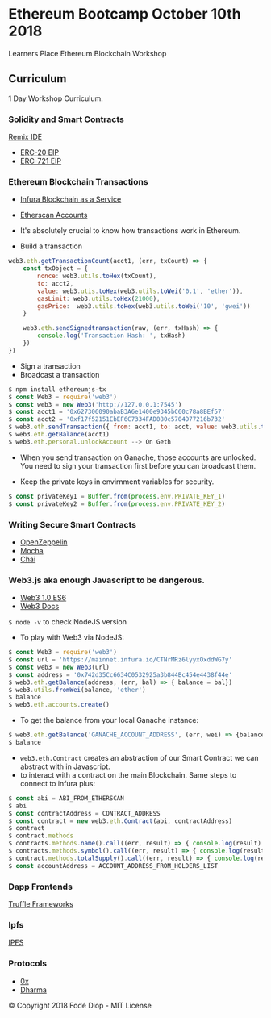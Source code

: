 # Ethereum Bootcamp October 10th 2018
Learners Place Ethereum Blockchain Workshop

## Curriculum
1 Day Workshop Curriculum.

### Solidity and Smart Contracts
[Remix IDE](https://remix.ethereum.org/)

* [ERC-20 EIP](https://github.com/ethereum/EIPs/blob/master/EIPS/eip-20.md)
* [ERC-721 EIP](https://github.com/ethereum/EIPs/blob/master/EIPS/eip-721.md)

### Ethereum Blockchain Transactions
+ [Infura Blockchain as a Service](https://infura.io/)
+ [Etherscan Accounts](https://etherscan.io/accounts)

+ It's absolutely crucial to know how transactions work in Ethereum.

* Build a transaction

```js
web3.eth.getTransactionCount(acct1, (err, txCount) => {
    const txObject = {
        nonce: web3.utils.toHex(txCount),
        to: acct2,
        value: web3.utis.toHex(web3.utils.toWei('0.1', 'ether')),
        gasLimit: web3.utils.toHex(21000),
        gasPrice:  web3.utils.toHex(web3.utils.toWei('10', 'gwei'))
    }

    web3.eth.sendSignedtransaction(raw, (err, txHash) => {
        console.log('Transaction Hash: ', txHash)
    }) 
})
```
* Sign a transaction
* Broadcast a transaction

```js
$ npm install ethereumjs-tx
$ const Web3 = require('web3')
$ const web3 = new Web3('http://127.0.0.1:7545')
$ const acct1 = '0x627306090abaB3A6e1400e9345bC60c78a8BEf57'
$ const acct2 = '0xf17f52151EbEF6C7334FAD080c5704D77216b732'
$ web3.eth.sendTransaction({ from: acct1, to: acct, value: web3.utils.toWei('1', 'ether') })
$ web3.eth.getBalance(acct1)
$ web3.eth.personal.unlockAccount --> On Geth
```

+ When you send transaction on Ganache, those accounts are unlocked. You need to sign your transaction first before you can
broadcast them.

+ Keep the private keys in envirnment variables for security.

```js
$ const privateKey1 = Buffer.from(process.env.PRIVATE_KEY_1)
$ const privateKey2 = Buffer.from(process.env.PRIVATE_KEY_2)
```

### Writing Secure Smart Contracts
+ [OpenZeppelin](https://github.com/OpenZeppelin/openzeppelin-solidity)
+ [Mocha](https://mochajs.org/)
+ [Chai](https://www.chaijs.com/)

### Web3.js aka enough Javascript to be dangerous.
+ [Web3 1.0 ES6](https://github.com/ethereum/web3.js/tree/1.0ES6)
+ [Web3 Docs](https://web3js.readthedocs.io/en/1.0/index.html)

``` $ node -v ``` to check NodeJS version

+ To play with Web3 via NodeJS:

```js
$ const Web3 = require('web3')
$ const url = 'https://mainnet.infura.io/CTNrMRz6lyyxOxddWG7y'
$ const web3 = new Web3(url)
$ const address = '0x742d35Cc6634C0532925a3b844Bc454e4438f44e'
$ web3.eth.getBalance(address, (err, bal) => { balance = bal})
$ web3.utils.fromWei(balance, 'ether')
$ balance
$ web3.eth.accounts.create()
```

+ To get the balance from your local Ganache instance:

```js
$ web3.eth.getBalance('GANACHE_ACCOUNT_ADDRESS', (err, wei) => {balance = web3.utils.fromWei(wei, 'ether')})
$ balance 
```

+ ```web3.eth.Contract``` creates an abstraction of our Smart Contract we can abstract with in Javascript.
+ to interact with a contract on the main Blockchain. Same steps to connect to infura plus:

```js
$ const abi = ABI_FROM_ETHERSCAN
$ abi
$ const contractAddress = CONTRACT_ADDRESS
$ const contract = new web3.eth.Contract(abi, contractAddress)
$ contract
$ contract.methods
$ contracts.methods.name().call((err, result) => { console.log(result) })
$ contracts.methods.symbol().call((err, result) => { console.log(result) })
$ contract.methods.totalSupply().call((err, result) => { console.log(result) })
$ const accountAddress = ACCOUNT_ADDRESS_FROM_HOLDERS_LIST
```


### Dapp Frontends
[Truffle Frameworks](https://truffleframework.com/truffle)  

### Ipfs
[IPFS](https://ipfs.io/)

### Protocols
+ [0x](https://0xproject.com/)
+ [Dharma](https://dharma.io/)

© Copyright 2018 Fodé Diop - MIT License


